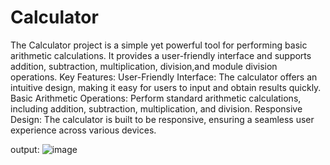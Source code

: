 # Calculator
The Calculator project is a simple yet powerful tool for performing basic arithmetic calculations. It provides a user-friendly interface and supports addition, subtraction, multiplication, division,and module division operations.
Key Features:
User-Friendly Interface: The calculator offers an intuitive design, making it easy for users to input and obtain results quickly.
Basic Arithmetic Operations: Perform standard arithmetic calculations, including addition, subtraction, multiplication, and division.
Responsive Design: The calculator is built to be responsive, ensuring a seamless user experience across various devices.

output:
![image](https://github.com/shraddhapatil04/Calculator/assets/147226481/d2fc3bc1-093b-484b-951d-982dfce801ff)
